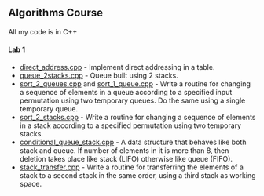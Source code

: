 ## Algorithms Course

All my code is in C++


#### Lab 1

* [direct_address.cpp](lab1/direct_address.cpp) - Implement direct addressing in a table.
* [queue_2stacks.cpp](lab1/queue_2stacks.cpp) - Queue built using 2 stacks.
* [sort_2_queues.cpp](lab1/sort_2_queues.cpp) and [sort_1_queue.cpp](lab1/sort_1_queue.cpp) - Write a routine for changing a sequence of elements in a queue according to a specified input permutation using two temporary queues. Do the same using a single temporary queue.
* [sort_2_stacks.cpp](lab1/sort_2_stacks.cpp) - Write a routine for changing a sequence of elements in a stack according to a specified permutation using two temporary stacks.
* [conditional_queue_stack.cpp](lab1/conditional_queue_stack.cpp) - A data structure that behaves like both stack and queue. If number of elements in it is more than 8, then deletion takes place like stack (LIFO) otherwise like queue (FIFO).
* [stack_transfer.cpp](lab1/stack_transfer.cpp) - Write a routine for transferring the elements of a stack to a second
stack in the same order, using a third stack as working space. 